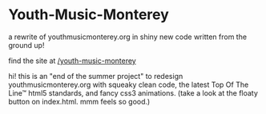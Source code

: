 # Youth-Music-Monterey
a rewrite of youthmusicmonterey.org in shiny new code written from the ground up!

find the site at [/youth-music-monterey](http://kellywongs.github.io/youth-music-monterey)

hi! this is an "end of the summer project" to redesign youthmusicmonterey.org with squeaky clean code, the latest Top Of The Line™ html5 standards, and fancy css3 animations. (take a look at the floaty button on index.html. mmm feels so good.) 
